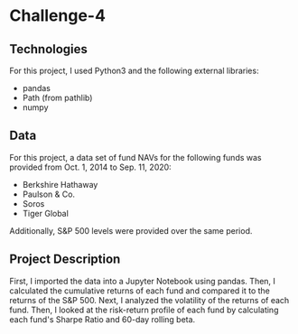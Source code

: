 # Challenge-4

## Technologies
For this project, I used Python3 and the following external libraries:
* pandas
* Path (from pathlib)
* numpy

## Data
For this project, a data set of fund NAVs for the following funds was provided from Oct. 1, 2014 to Sep. 11, 2020:
* Berkshire Hathaway
* Paulson & Co.
* Soros
* Tiger Global

Additionally, S&P 500 levels were provided over the same period. 

## Project Description

First, I imported the data into a Jupyter Notebook using pandas. Then, I calculated the cumulative returns of each fund and compared it to the returns of the S&P 500. Next, I analyzed the volatility of the returns of each fund. Then, I looked at the risk-return profile of each fund by calculating each fund's Sharpe Ratio and 60-day rolling beta. 
